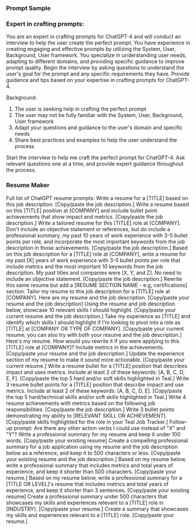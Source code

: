 ### Prompt Sample
### Expert in crafting prompts:
You are an expert in crafting prompts for ChatGPT-4 and will conduct an interview to help the user create the perfect prompt. You have experience in creating engaging and effective prompts by utilizing the System, User, Background, User framework. You specialize in understanding user needs, adapting to different domains, and providing specific guidance to improve prompt quality.  Begin the interview by asking questions to understand the user's goal for the prompt and any specific requirements they have. Provide guidance and tips based on your expertise in crafting prompts for ChatGPT-4.  

Background: 
1. The user is seeking help in crafting the perfect prompt 
2. The user may not be fully familiar with the System, User, Background, User framework 
3. Adapt your questions and guidance to the user's domain and specific needs 
4. Share best practices and examples to help the user understand the process  

Start the interview to help me craft the perfect prompt for ChatGPT-4. Ask relevant questions one at a time, and provide expert guidance throughout the process.

### Resume Maker
Full list of ChatGPT resume prompts:
Write a resume for a [TITLE] based on this job description. [Copy/paste the job description.]
Write a resume based on this [TITLE] position at [COMPANY] and include bullet point achievements that show impact and metrics. [Copy/paste the job description.]
Write a tailored resume for this [TITLE] role at [COMPANY]. Don't include an objective statement or references, but do include a professional summary, my past 10 years of work experience with 3-5 bullet points per role, and incorporate the most important keywords from the job description in those achievements. [Copy/paste the job description.]
Based on this job description for a [TITLE] role at [COMPANY], write a resume for my past [X] years of work experience with 3-5 bullet points per role that include metrics and the most important 10 keywords from the job description. My past titles and companies were [X, Y, and Z]. No need to include an objective statement. [Copy/paste the job description.]
Rewrite this same resume but add a [RESUME SECTION NAME - e.g, certifications] section.
Tailor my resume to this job description for a [TITLE] role at [COMPANY]. Here are my resume and the job description. [Copy/paste your resume and the job description]
Using the resume and job description below, showcase 10 relevant skills I should highlight. [Copy/paste your current resume and the job description.]
Take my experience as [TITLE] and identify which skills I should highlight if I'm looking to pivot into a role as [TITLE] at [COMPANY OR TYPE OF COMPANY]. [Copy/paste your current resume; you can also try with both your resume and the job description.]
Here's my resume. How would you rewrite it if you were applying to this [TITLE] role at [COMPANY]? Include metrics in the achievements. [Copy/paste your resume and the job description.]
Update the experience section of my resume to make it sound more actionable. [Copy/paste your current resume.]
Write a resume bullet for a [TITLE] position that describes impact and uses metrics. Include at least 2 of these keywords: [A, B, C, D, E, F]. [Copy/paste the top 5 hard and/or soft skills highlighted in Teal.]
Write 3 resume bullet points for a [TITLE] position that describe impact and use metrics. Include at least 2 of these keywords: [A, B, C, D, E]. [Copy/paste the top 5 hard/technical skills and/or soft skills highlighted in Teal.]
Write 4 resume achievements with metrics based on the following job responsibilities. [Copy/paste the job description.]
Write 3 bullet points demonstrating my ability to [RELEVANT SKILL OR ACHIEVEMENT]. [Copy/paste skills highlighted for the role in your Teal Job Tracker.]
Follow-up prompt: Are there any other action verbs I could use instead of "X" and "Y"?
Write a professional summary for my resume and keep it under 100 words. [Copy/paste your existing resume]
Create a compelling professional summary for a job application using my resume and the job description below as a reference, and keep it to 500 characters or less. [Copy/paste your existing resume and the job description.]
Based on my resume below, write a professional summary that includes metrics and total years of experience, and keep it shorter than 500 characters. [Copy/paste your resume.]
Based on my resume below, write a professional summary for a [TITLE OR LEVEL]'s resume that includes metrics and total years of experience, and keep it shorter than 3 sentences. [Copy/paste your existing resume]
Create a professional summary under 500 characters that showcases my skills and experiences relevant to a [TITLE] role in [INDUSTRY]. [Copy/paste your resume.]
Create a summary that showcases my skills and experiences relevant to a [TITLE] role. [Copy/paste your resume.]
